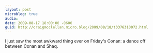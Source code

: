 ```yaml
---
layout: post
microblog: true
audio: 
date: 2009-08-17 18:00:00 -0600
guid: http://craigmcclellan.micro.blog/2009/08/18/t3376310072.html
---
```

I just saw the most awkward thing ever on Friday's Conan: a dance off between Conan and Shaq.
